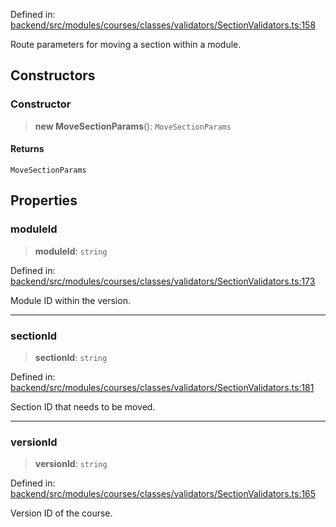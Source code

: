 Defined in: [backend/src/modules/courses/classes/validators/SectionValidators.ts:158](https://github.com/continuousactivelearning/vibe/blob/e164f8b2c6380dfb48305a4531b51d78f4a518e5/backend/src/modules/courses/classes/validators/SectionValidators.ts#L158)

Route parameters for moving a section within a module.

## Constructors

### Constructor

> **new MoveSectionParams**(): `MoveSectionParams`

#### Returns

`MoveSectionParams`

## Properties

### moduleId

> **moduleId**: `string`

Defined in: [backend/src/modules/courses/classes/validators/SectionValidators.ts:173](https://github.com/continuousactivelearning/vibe/blob/e164f8b2c6380dfb48305a4531b51d78f4a518e5/backend/src/modules/courses/classes/validators/SectionValidators.ts#L173)

Module ID within the version.

***

### sectionId

> **sectionId**: `string`

Defined in: [backend/src/modules/courses/classes/validators/SectionValidators.ts:181](https://github.com/continuousactivelearning/vibe/blob/e164f8b2c6380dfb48305a4531b51d78f4a518e5/backend/src/modules/courses/classes/validators/SectionValidators.ts#L181)

Section ID that needs to be moved.

***

### versionId

> **versionId**: `string`

Defined in: [backend/src/modules/courses/classes/validators/SectionValidators.ts:165](https://github.com/continuousactivelearning/vibe/blob/e164f8b2c6380dfb48305a4531b51d78f4a518e5/backend/src/modules/courses/classes/validators/SectionValidators.ts#L165)

Version ID of the course.
